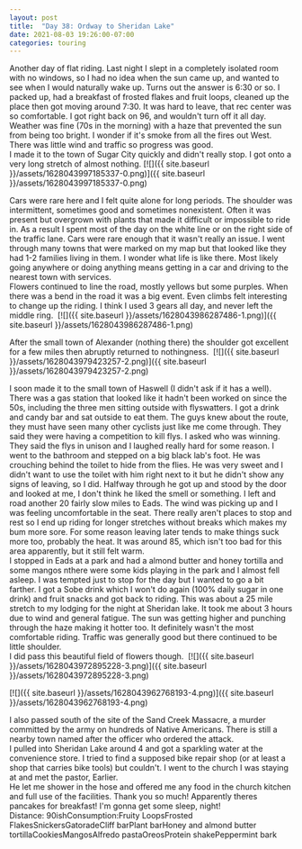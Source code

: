 ```yaml
---
layout: post
title:  "Day 38: Ordway to Sheridan Lake"
date: 2021-08-03 19:26:00-07:00
categories: touring
---
```

Another day of flat riding. Last night I slept in a completely isolated room with no windows, so I had no idea when the sun came up, and wanted to see when I would naturally wake up. Turns out the answer is 6:30 or so. I packed up, had a breakfast of frosted flakes and fruit loops, cleaned up the place then got moving around 7:30. It was hard to leave, that rec center was so comfortable. I got right back on 96, and wouldn't turn off it all day.  
Weather was fine (70s in the morning) with a haze that prevented the sun from being too bright. I wonder if it's smoke from all the fires out West. There was little wind and traffic so progress was good.   
I made it to the town of Sugar City quickly and didn't really stop. I got onto a very long stretch of almost nothing.
[![]({{ site.baseurl }}/assets/1628043997185337-0.png)]({{ site.baseurl }}/assets/1628043997185337-0.png)
  
Cars were rare here and I felt quite alone for long periods. The shoulder was intermittent, sometimes good and sometimes nonexistent. Often it was present but overgrown with plants that made it difficult or impossible to ride in. As a result I spent most of the day on the white line or on the right side of the traffic lane. Cars were rare enough that it wasn't really an issue. I went through many towns that were marked on my map but that looked like they had 1-2 families living in them. I wonder what life is like there. Most likely going anywhere or doing anything means getting in a car and driving to the nearest town with services.  
Flowers continued to line the road, mostly yellows but some purples. When there was a bend in the road it was a big event. Even climbs felt interesting to change up the riding. I think I used 3 gears all day, and never left the middle ring. 
[![]({{ site.baseurl }}/assets/1628043986287486-1.png)]({{ site.baseurl }}/assets/1628043986287486-1.png)
  
After the small town of Alexander (nothing there) the shoulder got excellent for a few miles then abruptly returned to nothingness. 
[![]({{ site.baseurl }}/assets/1628043979423257-2.png)]({{ site.baseurl }}/assets/1628043979423257-2.png)
  
I soon made it to the small town of Haswell (I didn't ask if it has a well). There was a gas station that looked like it hadn't been worked on since the 50s, including the three men sitting outside with flyswatters. I got a drink and candy bar and sat outside to eat them. The guys knew about the route, they must have seen many other cyclists just like me come through. They said they were having a competition to kill flys. I asked who was winning. They said the flys in unison and I laughed really hard for some reason. I went to the bathroom and stepped on a big black lab's foot. He was crouching behind the toilet to hide from the flies. He was very sweet and I didn't want to use the toilet with him right next to it but he didn't show any signs of leaving, so I did. Halfway through he got up and stood by the door and looked at me, I don't think he liked the smell or something. I left and road another 20 fairly slow miles to Eads. The wind was picking up and I was feeling uncomfortable in the seat. There really aren't places to stop and rest so I end up riding for longer stretches without breaks which makes my bum more sore. For some reason leaving later tends to make things suck more too, probably the heat. It was around 85, which isn't too bad for this area apparently, but it still felt warm.   
I stopped in Eads at a park and had a almond butter and honey tortilla and some mangos nthere were some kids playing in the park and I almost fell asleep. I was tempted just to stop for the day but I wanted to go a bit farther. I got a Sobe drink which I won't do again (100% daily sugar in one drink) and fruit snacks and got back to riding. This was about a 25 mile stretch to my lodging for the night at Sheridan lake. It took me about 3 hours due to wind and general fatigue. The sun was getting higher and punching through the haze making it hotter too. It definitely wasn't the most comfortable riding. Traffic was generally good but there continued to be little shoulder.   
I did pass this beautiful field of flowers though. 
[![]({{ site.baseurl }}/assets/1628043972895228-3.png)]({{ site.baseurl }}/assets/1628043972895228-3.png)

[![]({{ site.baseurl }}/assets/1628043962768193-4.png)]({{ site.baseurl }}/assets/1628043962768193-4.png)
  
I also passed south of the site of the Sand Creek Massacre, a murder committed by the army on hundreds of Native Americans. There is still a nearby town named after the officer who ordered the attack.   
I pulled into Sheridan Lake around 4 and got a sparkling water at the convenience store. I tried to find a supposed bike repair shop (or at least a shop that carries bike tools) but couldn't. I went to the church I was staying at and met the pastor, Earlier.  
He let me shower in the hose and offered me any food in the church kitchen and full use of the facilities. Thank you so much! Apparently theres pancakes for breakfast! I'm gonna get some sleep, night!  
Distance: 90ishConsumption:Fruity LoopsFrosted FlakesSnickersGatoradeCliff barPlant barHoney and almond butter tortillaCookiesMangosAlfredo pastaOreosProtein shakePeppermint bark
